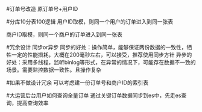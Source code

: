 #订单号改造
原订单号+用户ID

#分库10分表100逻辑
用户ID取模，则同一个用户的订单进入到同一张表

商户ID取模，则同一个商户的订单进入到同一张表

#冗余设计
同步or异步
同步的好处：操作简单，能够保证两份数据的一致性，牺牲一定的性能损耗，大概在200毫秒左右，可以接受，推荐使用同步方针
异步的好处：采用多线程，监听binlog等形式，在异常的情况下，可能存在数据不一致的场景。需要监控数据一致性。且操作复杂

#如果不做设计冗余
可以考虑建一份订单号和商户ID的索引表

#大运营后台用户如何查询全量订单
通过关键订单数据同步到es中，先走es查询，提高查询效率
